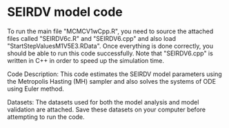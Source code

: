 # SEIRDV model code

To run the main file "MCMCV1wCpp.R", you need to source the attached files called "SEIRDV6c.R" and "SEIRDV6.cpp" and also load "StartStepValuesM1V5E3.RData". Once everything is done correctly, you should be able to run this code successfully. Note that "SEIRDV6.cpp" is written in C++ in order to speed up the simulation time. 

Code Description:
This code estimates the SEIRDV model parameters using the Metropolis Hasting (MH) sampler and also solves the systems of ODE using Euler method. 

Datasets:
The datasets used for both the model analysis and model validation are attached. Save these datasets on your computer before attempting to run the code.




